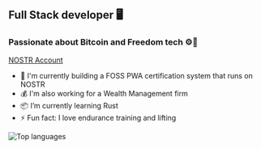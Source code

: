 ## Full Stack developer 🖥️
### Passionate about Bitcoin and Freedom tech ⚙️🔋

[NOSTR Account](https://primal.net/p/npub1m830l0zyglanr33mdhv4mewplmwwqffhezckvl8l9fzl4z2w5u9sxvl7yk)

- 🦞 I'm currently building a FOSS PWA certification system that runs on NOSTR
- 💰 I'm also working for a Wealth Management firm
- 📦 I’m currently learning Rust
- ⚡ Fun fact: I love endurance training and lifting 

![Top languages](https://github-readme-stats.vercel.app/api/top-langs/?username=mattwilson02&layout=compact&langs_count=8&theme=dark%22/%3E)
